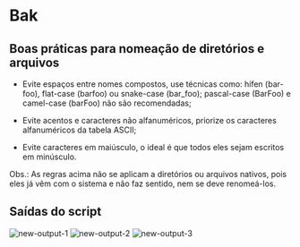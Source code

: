 # Bak

## Boas práticas para nomeação de diretórios e arquivos

* Evite espaços entre nomes compostos, use técnicas como: hífen (bar-foo), flat-case (barfoo) ou snake-case (bar_foo); pascal-case (BarFoo) e camel-case (barFoo) não são recomendadas;

* Evite acentos e caracteres não alfanuméricos, priorize os caracteres alfanuméricos da tabela ASCII;

* Evite caracteres em maiúsculo, o ideal é que todos eles sejam escritos em minúsculo.

Obs.: As regras acima não se aplicam a diretórios ou arquivos nativos, pois eles já vêm com o sistema e não faz sentido, nem se deve renomeá-los.

## Saídas do script

![new-output-1](https://github.com/bcXcb/bak/assets/94535032/40324822-4e2f-4442-8f65-1e3ac55bd8b7)
![new-output-2](https://github.com/bcXcb/bak/assets/94535032/73a91ffe-edc2-434b-aba3-304bba2f77da)
![new-output-3](https://github.com/bcXcb/bak/assets/94535032/65660aca-d753-4f77-8673-4992c7c09f58)
